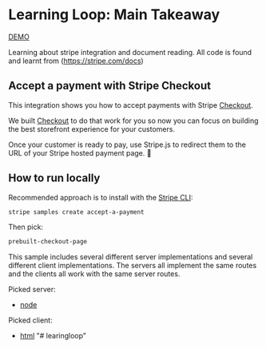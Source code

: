 # Learning Loop: Main Takeaway

[DEMO](https://jessicateocw.github.io/learningloop)

Learning about stripe integration and document reading.
All code is found and learnt from
(https://stripe.com/docs)

## Accept a payment with Stripe Checkout

This integration shows you how to accept payments with Stripe
[Checkout](https://stripe.com/docs/checkout).

We built [Checkout](https://stripe.com/docs/payments/checkout) to do that
work for you so now you can focus on building the best storefront
experience for your customers.

Once your customer is ready to pay, use Stripe.js to redirect them to the
URL of your Stripe hosted payment page. 🥳

## How to run locally

Recommended approach is to install with the [Stripe CLI](https://stripe.com/docs/stripe-cli#install):

```sh
stripe samples create accept-a-payment
```

Then pick:

```sh
prebuilt-checkout-page
```

This sample includes several different server implementations and several
different client implementations. The servers all implement the same routes and
the clients all work with the same server routes.

Picked server:

- [node](./server/node)

Picked client:

- [html](./client/html)
  "# learingloop"
